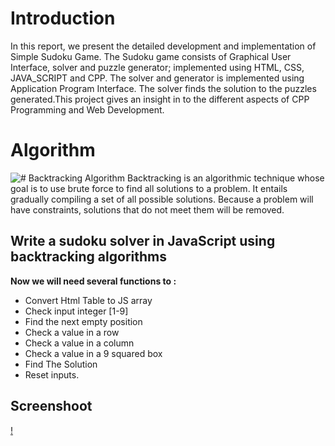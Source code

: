 # Introduction
In this report, we present the detailed development and implementation of Simple Sudoku Game. The Sudoku game consists of Graphical User Interface, solver and puzzle generator; implemented using HTML, CSS, JAVA_SCRIPT and CPP. The solver and generator is implemented using Application Program Interface. The solver finds the solution to the puzzles generated.This project gives an insight in to the different aspects of CPP Programming and Web Development.


# Algorithm
![# Backtracking Algorithm](https://www.simplilearn.com/ice9/free_resources_article_thumb/BackTracking%20Algorithm%20-%20Soni/state-space-tree-in-backtracking-algorithm.png)
Backtracking is an algorithmic technique whose goal is to use brute force to find all solutions to a problem. It entails gradually compiling a set of all possible solutions. Because a problem will have constraints, solutions that do not meet them will be removed.

## Write a sudoku solver in JavaScript using backtracking algorithms

**Now we will need several functions to :**

 - Convert Html Table to JS array
 - Check input integer [1-9]
 - Find the next empty position
 - Check a value in a row
 - Check a value in a column
 - Check a value in a 9 squared box
 - Find The Solution
 - Reset inputs.

## Screenshoot
[!](https://user-images.githubusercontent.com/97800277/202714556-5ee933eb-6ba6-426e-a1e4-a816e393bd6b.png)
